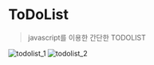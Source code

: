 # ToDoList

> javascript를 이용한 간단한 TODOLIST

![todolist_1](https://user-images.githubusercontent.com/105911312/195229988-6f45bc75-f251-45d2-a52e-26a62ad0077d.png)
![todolist_2](https://user-images.githubusercontent.com/105911312/195229990-b7b48607-53cb-4f9d-9e18-66c86edaad34.png)
